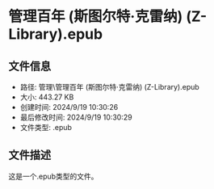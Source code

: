 ﻿# 管理百年 (斯图尔特·克雷纳) (Z-Library).epub

## 文件信息
- 路径: 管理\管理百年 (斯图尔特·克雷纳) (Z-Library).epub
- 大小: 443.27 KB
- 创建时间: 2024/9/19 10:30:26
- 最后修改时间: 2024/9/19 10:30:29
- 文件类型: .epub

## 文件描述
这是一个.epub类型的文件。


